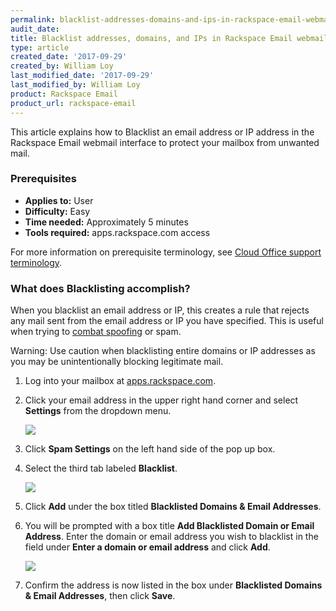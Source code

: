 ```yaml
---
permalink: blacklist-addresses-domains-and-ips-in-rackspace-email-webmail/
audit_date:
title: Blacklist addresses, domains, and IPs in Rackspace Email webmail
type: article
created_date: '2017-09-29'
created_by: William Loy
last_modified_date: '2017-09-29'
last_modified_by: William Loy
product: Rackspace Email
product_url: rackspace-email
---
```


This article explains how to Blacklist an email address or IP address in the Rackspace Email webmail interface to protect your mailbox from unwanted mail.

### Prerequisites

- **Applies to:** User
- **Difficulty:** Easy
- **Time needed:** Approximately 5 minutes
- **Tools required:**  apps.rackspace.com access

For more information on prerequisite terminology, see [Cloud Office support terminology](/how-to/cloud-office-support-terminology).

### What does Blacklisting accomplish?

When you blacklist an email address or IP, this creates a rule that rejects any mail sent from the email address or IP you have specified. This is useful when trying to [combat spoofing](/how-to/email-spoofing-explained) or spam.

Warning: Use caution when blacklisting entire domains or IP addresses as you may be unintentionally blocking legitimate mail.

1. Log into your mailbox at [apps.rackspace.com](https://apps.rackspace.com).

2. Click your email address in the upper right hand corner and select **Settings** from the dropdown menu.

    <img src="{% asset_path rackspace-email/blacklist-addresses-domains-and-ips-in-rackspace-email-webmail/blacklist_settings.png %}"/>

3. Click **Spam Settings** on the left hand side of the pop up box.

4. Select the third tab labeled **Blacklist**.

    <img src="{% asset_path rackspace-email/blacklist-addresses-domains-and-ips-in-rackspace-email-webmail/spam_settings.png %}"/>

5. Click **Add** under the box titled **Blacklisted Domains & Email Addresses**.

6. You will be prompted with a box title **Add Blacklisted Domain or Email Address**. Enter the domain or email address you wish to blacklist in the field under **Enter a domain or email address** and click **Add**.

    <img src="{% asset_path rackspace-email/blacklist-addresses-domains-and-ips-in-rackspace-email-webmail/add_blacklist.png %}"/>

7. Confirm the address is now listed in the box under **Blacklisted Domains & Email Addresses**, then click **Save**.
